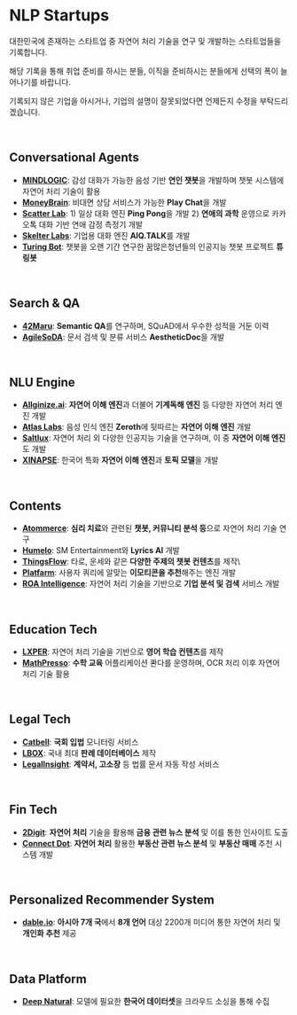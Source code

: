 # NLP Startups

대한민국에 존재하는 스타트업 중 자연어 처리 기술을 연구 및 개발하는 스타트업들을 기록합니다.

해당 기록을 통해 취업 준비를 하시는 분들, 이직을 준비하시는 분들에게 선택의 폭이 늘어나기를 바랍니다.

기록되지 않은 기업을 아시거나, 기업의 설명이 잘못되었다면 언제든지 수정을 부탁드리겠습니다.

<br/>

## Conversational Agents
- [**MINDLOGIC**](https://mindlogic.ai/): 감성 대화가 가능한 음성 기반 **연인 챗봇**을 개발하며 챗봇 시스템에 자연어 처리 기술이 활용
- [**MoneyBrain**](http://www.moneybrain.ai/): 비대면 상담 서비스가 가능한 **Play Chat**을 개발
- [**Scatter Lab**](https://scatterlab.co.kr/): 1) 일상 대화 엔진 **Ping Pong**을 개발 2) **연애의 과학** 운영으로 카카오톡 대화 기반 연애 감정 측정기 개발
- [**Skelter Labs**](https://skelterlabs.com/ko/): 기업용 대화 엔진 **AIQ.TALK**를 개발
- [**Turing Bot**](https://beta.cloudturing.com/turingbot.html): 챗봇을 오랜 기간 연구한 꿈많은청년들의 인공지능 챗봇 프로젝트 **튜링봇**

<br/>

## Search & QA
- [**42Maru**](https://www.42maru.ai/en/):  **Semantic QA**를 연구하며, SQuAD에서 우수한 성적을 거둔 이력
- [**AgileSoDA**](http://agilesoda.com/kr/):  문서 검색 및 분류 서비스 **AestheticDoc**을 개발 

<br/>

## NLU Engine
- [**Allginize.ai**](https://allganize.ai/):  **자연어 이해 엔진**과 더불어 **기계독해 엔진** 등 다양한 자연어 처리 엔진 개발 
- [**Atlas Labs**](https://www.atlaslabs.ai/):  음성 인식 엔진 **Zeroth**에 뒷따르는 **자연어 이해 엔진** 개발
- [**Saltlux**](http://www.saltlux.com/):  자연어 처리 외 다양한 인공지능 기술을 연구하며, 이 중 **자연어 이해 엔진**도 개발
- [**XINAPSE**](https://www.xinapse.ai/): 한국어 특화 **자연어 이해 엔진**과 **토픽 모델**을 개발

<br/>

## Contents
- [**Atommerce**](http://www.atommerce.com/):  **심리 치료**와 관련된 **챗봇, 커뮤니티 분석 등**으로 자연어 처리 기술 연구
- [**Humelo**](http://www.humelo.com/): SM Entertainment와 **Lyrics AI** 개발
- [**ThingsFlow**](https://thingsflow.com/):  타로, 운세와 같은 **다양한 주제의 챗봇 컨텐츠**를 제작\
- [**Platfarm**](http://mojitok.com/):  사용자 쿼리에 알맞는 **이모티콘을 추천**해주는 엔진 개발
- [**ROA Intelligence**](https://stage.roa.ai/): 자연어 처리 기술을 기반으로 **기업 분석 및 검색** 서비스 개발


<br/>

## Education Tech
- [**LXPER**](https://www.lxper.com/):  자연어 처리 기술을 기반으로 **영어 학습 컨텐츠**를 제작
- [**MathPresso**](https://mathpresso.com/):  **수학 교육** 어플리케이션 콴다를 운영하며, OCR 처리 이후 자연어 처리 기술 활용

<br/>

## Legal Tech
- [**Catbell**](https://catbell.org/): **국회 입법** 모니터링 서비스
- [**LBOX**](https://lbox.kr/): 국내 최대 **판례 데이터베이스** 제작
- [**LegalInsight**](http://www.legalinsight.kr/): **계약서, 고소장** 등 법률 문서 자동 작성 서비스

<br/>

## Fin Tech
- [**2Digit**](http://www.2digit.io/): **자연어 처리** 기술을 활용해 **금융 관련 뉴스 분석** 및 이를 통한 인사이트 도출
- [**Connect Dot**](http://www.connectdot.co.kr/): **자연어 처리** 활용한 **부동산 관련 뉴스 분석** 및 **부동산 매매** 추천 시스템 개발

<br/>

## Personalized Recommender System
- [**dable.io**](https://dable.io/ko/): **아시아 7개 국**에서 **8개 언어** 대상 2200개 미디어 통한 자연어 처리 및 **개인화 추천** 제공

<br/>

## Data Platform
- [**Deep Natural**](https://app.deepnatural.ai/): 모델에 필요한 **한국어 데이터셋**을 크라우드 소싱을 통해 수집
